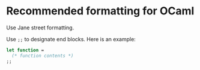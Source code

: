 # Recommended formatting for OCaml

Use Jane street formatting.

Use `;;` to designate end blocks. Here is an example:

```ocaml
let function =
  (* function contents *)
;;
```
